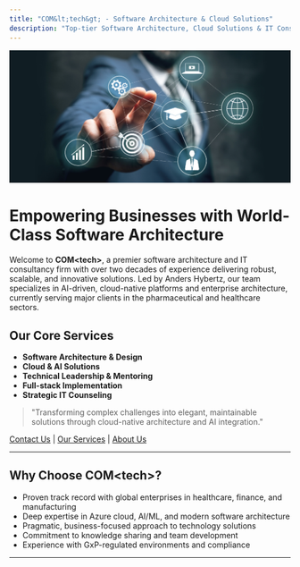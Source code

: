 ```yaml
---
title: "COM&lt;tech&gt; - Software Architecture & Cloud Solutions"
description: "Top-tier Software Architecture, Cloud Solutions & IT Consultancy"
---
```


![COM&lt;tech&gt;](/comtech.jpg)

# Empowering Businesses with World-Class Software Architecture

Welcome to **COM&lt;tech&gt;**, a premier software architecture and IT consultancy firm with over two decades of experience delivering robust, scalable, and innovative solutions. Led by Anders Hybertz, our team specializes in AI-driven, cloud-native platforms and enterprise architecture, currently serving major clients in the pharmaceutical and healthcare sectors.

## Our Core Services
- **Software Architecture & Design**
- **Cloud & AI Solutions**
- **Technical Leadership & Mentoring**
- **Full-stack Implementation**
- **Strategic IT Counseling**

> "Transforming complex challenges into elegant, maintainable solutions through cloud-native architecture and AI integration."

[Contact Us](/contact/)  |  [Our Services](/services/)  |  [About Us](/about/)

<style>
.entry-content {
    background-color: rgba(255, 255, 255, 0.95);
    padding: 2rem;
    border-radius: 8px;
    box-shadow: 0 4px 6px rgba(0, 0, 0, 0.1);
}

.entry-content blockquote {
    border-left: 4px solid #2563eb;
    padding-left: 1rem;
    margin: 1.5rem 0;
    background-color: rgba(37, 99, 235, 0.05);
    padding: 1rem;
    border-radius: 4px;
    font-style: italic;
}

.entry-content ul {
    list-style-type: none;
    padding-left: 1rem;
}

.entry-content ul li {
    position: relative;
    padding-left: 1.5rem;
    margin-bottom: 0.5rem;
}

.entry-content ul li::before {
    content: "•";
    color: #2563eb;
    position: absolute;
    left: 0;
}

.entry-content img {
    width: 100%;
    height: auto;
    border-radius: 8px;
    margin: 2rem 0;
}
</style>

---

## Why Choose COM&lt;tech&gt;?

- Proven track record with global enterprises in healthcare, finance, and manufacturing
- Deep expertise in Azure cloud, AI/ML, and modern software architecture
- Pragmatic, business-focused approach to technology solutions
- Commitment to knowledge sharing and team development
- Experience with GxP-regulated environments and compliance

---